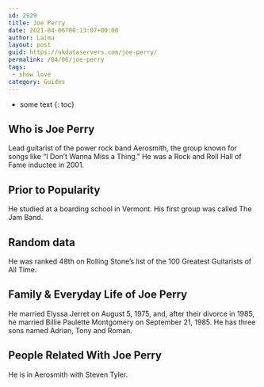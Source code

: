 ```yaml
---
id: 2929
title: Joe Perry
date: 2021-04-06T00:13:07+00:00
author: Laima
layout: post
guid: https://ukdataservers.com/joe-perry/
permalink: /04/06/joe-perry
tags:
 - show love
category: Guides
---
```


* some text
{: toc}


## Who is Joe Perry
                  
                  
                  
Lead guitarist of the power rock band Aerosmith, the group known for songs like &#8220;I Don&#8217;t Wanna Miss a Thing.&#8221; He was a Rock and Roll Hall of Fame inductee in 2001.
                  
              
            
              
            
                
                
                
## Prior to Popularity
                  
                  
                  
He studied at a boarding school in Vermont. His first group was called The Jam Band.
                  
              
            
              
            
                
                
                
## Random data
                  
                  
                  
He was ranked 48th on Rolling Stone&#8217;s list of the 100 Greatest Guitarists of All Time.
                  
              
            
              
            
                
                
                
## Family & Everyday Life of Joe Perry
                  
                  
                  
He married Elyssa Jerret on August 5, 1975, and, after their divorce in 1985, he married Billie Paulette Montgomery on September 21, 1985. He has three sons named Adrian, Tony and Roman.
                  
              
            
              
            
                
                
                
## People Related With Joe Perry
                  
                  
                  
He is in Aerosmith with Steven Tyler.
                  
              
            
              
            
                
              
            
              
              
            
            
              
            
          
          
          